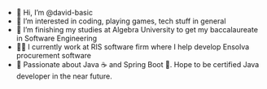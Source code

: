- 👋 Hi, I’m @david-basic
- 👀 I’m interested in coding, playing games, tech stuff in general
- 🏫 I’m finishing my studies at Algebra University to get my baccalaureate in Software Engineering
- 🧑‍🎓 I currently work at RIS software firm where I help develop Ensolva procurement software
- 💚 Passionate about Java ☕ and Spring Boot 🌱. Hope to be certified Java developer in the near future.

<!---
david-basic/david-basic is a ✨ special ✨ repository because its `README.md` (this file) appears on your GitHub profile.
You can click the Preview link to take a look at your changes.
--->
